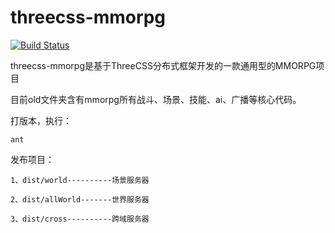 # threecss-mmorpg

[![Build Status](https://travis-ci.org/dianbaer/threecss-mmorpg.svg?branch=master)](https://travis-ci.org/dianbaer/threecss-mmorpg)

threecss-mmorpg是基于ThreeCSS分布式框架开发的一款通用型的MMORPG项目

目前old文件夹含有mmorpg所有战斗、场景、技能、ai、广播等核心代码。

打版本，执行：

	ant
	
发布项目：
	
	1、dist/world----------场景服务器
	
	2、dist/allWorld-------世界服务器
	
	3、dist/cross----------跨域服务器